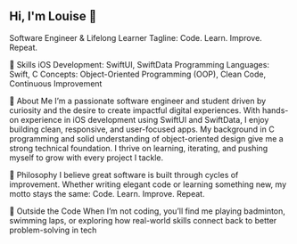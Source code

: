 ## Hi, I'm Louise 👋

<!--
**Louise-Fernando/Louise-Fernando** is a ✨ _special_ ✨ repository because its `README.md` (this file) appears on your GitHub profile.

Here are some ideas to get you started:

- 🔭 I’m currently working on ...
- 🌱 I’m currently learning ...
- 👯 I’m looking to collaborate on ...
- 🤔 I’m looking for help with ...
- 💬 Ask me about ...
- 📫 How to reach me: ...
- 😄 Pronouns: ...
- ⚡ Fun fact: ...
-->

Software Engineer & Lifelong Learner
Tagline: Code. Learn. Improve. Repeat.

🚀 Skills
iOS Development: SwiftUI, SwiftData
Programming Languages: Swift, C
Concepts: Object-Oriented Programming (OOP), Clean Code, Continuous Improvement

👋 About Me
I’m a passionate software engineer and student driven by curiosity and the desire to create impactful digital experiences. With hands-on experience in iOS development using SwiftUI and SwiftData, I enjoy building clean, responsive, and user-focused apps. My background in C programming and solid understanding of object-oriented design give me a strong technical foundation. I thrive on learning, iterating, and pushing myself to grow with every project I tackle.

🎯 Philosophy
I believe great software is built through cycles of improvement. Whether writing elegant code or learning something new, my motto stays the same:
Code. Learn. Improve. Repeat.

🏸 Outside the Code
When I’m not coding, you’ll find me playing badminton, swimming laps, or exploring how real-world skills connect back to better problem-solving in tech
